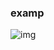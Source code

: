 ### examp
<img src='https://www.cdn.geeksforgeeks.org/wp-content/uploads/Screenshot-from-2018-07-03-12-00-44.png' alt ='img'>